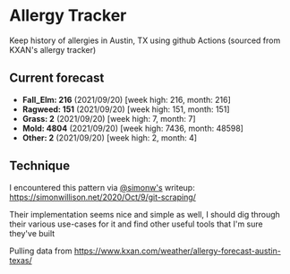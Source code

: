 # Allergy Tracker

Keep history of allergies in Austin, TX using github Actions (sourced from KXAN's allergy tracker)

## Current forecast
<!-- INJECT FORECAST -->
- **Fall_Elm: 216** (2021/09/20)  [week high: 216, month: 216]
- **Ragweed: 151** (2021/09/20)  [week high: 151, month: 151]
- **Grass: 2** (2021/09/20)  [week high: 7, month: 7]
- **Mold: 4804** (2021/09/20)  [week high: 7436, month: 48598]
- **Other: 2** (2021/09/20)  [week high: 2, month: 4]
<!-- END INJECT FORECAST -->

## Technique

I encountered this pattern via [@simonw's](https://github.com/simonw) writeup: https://simonwillison.net/2020/Oct/9/git-scraping/

Their implementation seems nice and simple as well, I should dig through their various use-cases for it and find other useful tools that I'm sure they've built

Pulling data from https://www.kxan.com/weather/allergy-forecast-austin-texas/
